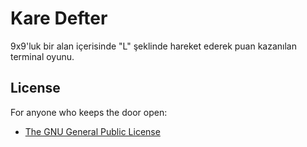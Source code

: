 # Kare Defter
9x9'luk bir alan içerisinde "L" şeklinde hareket ederek puan kazanılan terminal oyunu.

## License
For anyone who keeps the door open:
- [The GNU General Public License](./LICENSE)
